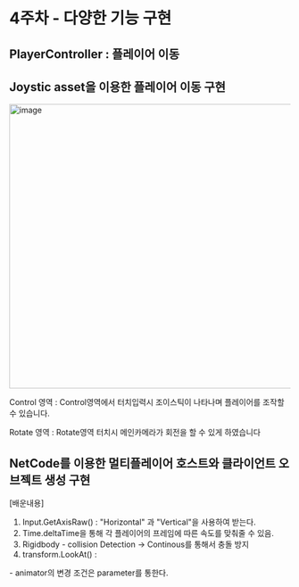 # 4주차 - 다양한 기능 구현


## PlayerController : 플레이어 이동


## Joystic asset을 이용한 플레이어 이동 구현

<img width="510" alt="image" src="https://user-images.githubusercontent.com/39714917/192506768-f2128a2c-0ee6-4df4-b351-606d14ed3d64.png">

Control 영역 : Control영역에서 터치입력시 조이스틱이 나타나며 플레이어를 조작할 수 있습니다.

Rotate 영역 :  Rotate영역 터치시 메인카메라가 회전을 할 수 있게 하였습니다


## NetCode를 이용한 멀티플레이어 호스트와 클라이언트 오브젝트 생성 구현

[배운내용] 
1. Input.GetAxisRaw() : "Horizontal" 과 "Vertical"을 사용하여 받는다.
2. Time.deltaTime을 통해 각 플레이어의 프레임에 따른 속도를 맞춰줄 수 있음.
3. Rigidbody - collision Detection -> Continous를 통해서 충돌 방지
4. transform.LookAt() : 

<Animator>
- animator의 변경 조건은 parameter를 통한다.
